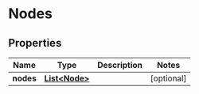 

# Nodes


## Properties

| Name | Type | Description | Notes |
|------------ | ------------- | ------------- | -------------|
|**nodes** | [**List&lt;Node&gt;**](Node.md) |  |  [optional] |



